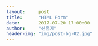 ```yaml
---
layout:     post
title:      "HTML Form"
date:       2017-07-20 17:00:00
author:     "신윤기"
header-img: "img/post-bg-02.jpg"
---
```

